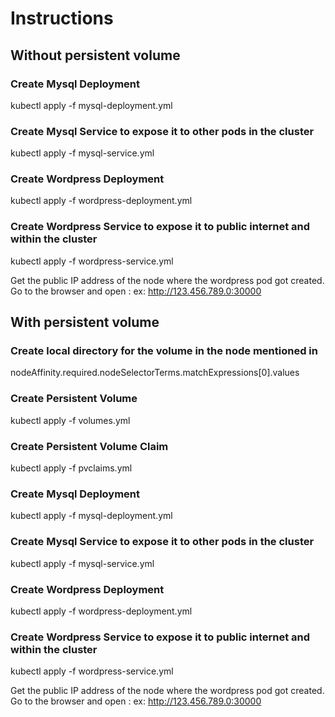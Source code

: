 # Instructions

## Without persistent volume

### Create Mysql Deployment
kubectl apply -f mysql-deployment.yml

### Create Mysql Service to expose it to other pods in the cluster
kubectl apply -f mysql-service.yml

### Create Wordpress Deployment
kubectl apply -f wordpress-deployment.yml

### Create Wordpress Service to expose it to public internet and within the cluster
kubectl apply -f wordpress-service.yml

Get the public IP address of the node where the wordpress pod got created.
Go to the browser and open <public-ip-of-the-node>:<nodePort-of-wordpress-service>
ex:
   http://123.456.789.0:30000

## With persistent volume

### Create local directory for the volume in the node mentioned in 
nodeAffinity.required.nodeSelectorTerms.matchExpressions[0].values

### Create Persistent Volume
kubectl apply -f volumes.yml

### Create Persistent Volume Claim
kubectl apply -f pvclaims.yml

### Create Mysql Deployment
kubectl apply -f mysql-deployment.yml

### Create Mysql Service to expose it to other pods in the cluster
kubectl apply -f mysql-service.yml

### Create Wordpress Deployment
kubectl apply -f wordpress-deployment.yml

### Create Wordpress Service to expose it to public internet and within the cluster
kubectl apply -f wordpress-service.yml

Get the public IP address of the node where the wordpress pod got created.
Go to the browser and open <public-ip-of-the-node>:<nodePort-of-wordpress-service>
ex:
   http://123.456.789.0:30000
